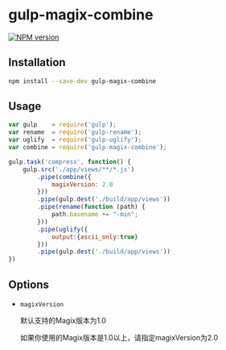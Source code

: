 # gulp-magix-combine

[![NPM version](https://img.shields.io/badge/npm-v1.0.2-orange.svg)](https://www.npmjs.org/package/gulp-magix-combine)

## Installation

```sh
npm install --save-dev gulp-magix-combine
```

## Usage

```javascript
var gulp    = require('gulp');
var rename  = require('gulp-rename');
var uglify  = require('gulp-uglify');
var combine = require('gulp-magix-combine');

gulp.task('compress', function() {
    gulp.src('./app/views/**/*.js')
        .pipe(combine({
            magixVersion: 2.0
        }))
        .pipe(gulp.dest('./build/app/views'))
        .pipe(rename(function (path) {
            path.basename += "-min";
        }))
        .pipe(uglify({
            output:{ascii_only:true}
        }))
        .pipe(gulp.dest('./build/app/views'))
})
```

## Options

- `magixVersion`
    
    默认支持的Magix版本为1.0
    
    如果你使用的Magix版本是1.0以上，请指定magixVersion为2.0

